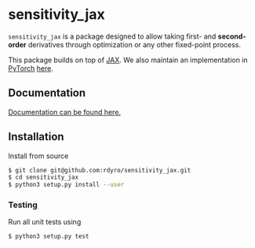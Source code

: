 # sensitivity_jax

``sensitivity_jax`` is a package designed to allow taking first- and
**second-order** derivatives through optimization or any other fixed-point
process.

This package builds on top of [JAX](https://github.com/google/jax). We also
maintain an implementation in [PyTorch](https://pytorch.org/)
[here](.https://rdyro.github.io/sensitivity_torch/).

## Documentation

[Documentation can be found here.](https://rdyro.github.io/sensitivity_jax/)

## Installation

Install from source
```bash
$ git clone git@github.com:rdyro/sensitivity_jax.git
$ cd sensitivity_jax
$ python3 setup.py install --user
```

### Testing

Run all unit tests using
```bash
$ python3 setup.py test
```
